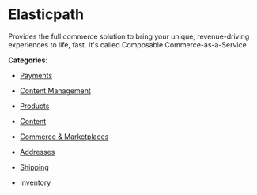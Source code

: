 # Elasticpath


Provides the full commerce solution to bring your unique, revenue-driving experiences to life, fast.  It's called Composable Commerce-as-a-Service



**Categories**:

- [Payments](https://github.com/apis-list/apis-list#payments)

- [Content Management](https://github.com/apis-list/apis-list#content-management)

- [Products](https://github.com/apis-list/apis-list#products)

- [Content](https://github.com/apis-list/apis-list#content)

- [Commerce & Marketplaces](https://github.com/apis-list/apis-list#commerce-and-marketplaces)

- [Addresses](https://github.com/apis-list/apis-list#addresses)

- [Shipping](https://github.com/apis-list/apis-list#shipping)

- [Inventory](https://github.com/apis-list/apis-list#inventory)



